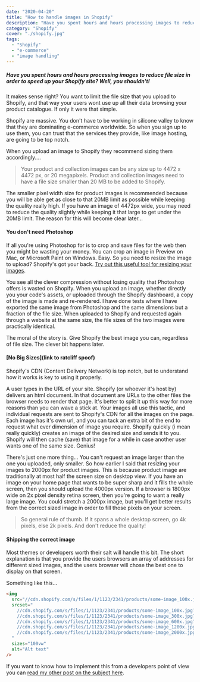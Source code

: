 ```yaml
---
date: "2020-04-20"
title: "How to handle images in Shopify"
description: "Have you spent hours and hours processing images to reduce file size in order to speed up your Shopify site?  Well don't."
category: "Shopify"
cover: "./shopify.jpg"
tags:
  - "Shopify"
  - "e-commerce"
  - "image handling"
---
```


##### Have you spent hours and hours processing images to reduce file size in order to speed up your Shopify site? Well, you shouldn't!

It makes sense right? You want to limit the file size that you upload to Shopify, and that way your users wont use up all their data browsing your product catalogue. If only it were that simple.

Shopify are massive. You don't have to be working in silicone valley to know that they are dominating e-commerce worldwide. So when you sign up to use them, you can trust that the services they provide, like image hosting, are going to be top notch.

When you upload an image to Shopify they recommend sizing them accordingly....

> Your product and collection images can be any size up to 4472 x 4472 px, or 20 megapixels. Product and collection images need to have a file size smaller than 20 MB to be added to Shopify.

The smaller pixel width size for product images is recommended because you will be able get as close to that 20MB limit as possible while keeping the quality really high. If you have an image of 4472px wide, you may need to reduce the quality slightly while keeping it that large to get under the 20MB limit. The reason for this will become clear later...

#### You don't need Photoshop

If all you're using Photoshop for is to crop and save files for the web then you might be wasting your money. You can crop an image in Preview on Mac, or Microsoft Paint on Windows. Easy. So you need to resize the image to upload? Shopify's got your back. [Try out this useful tool for resizing your images](https://www.shopify.co.uk/tools/image-resizer).

You see all the clever compression without losing quality that Photoshop offers is wasted on Shopify. When you upload an image, whether directly you your code's assets, or uploaded through the Shopify dashboard, a copy of the image is made and re-rendered. I have done tests where I have exported the same image from Photoshop and the same dimensions but a fraction of the file size. When uploaded to Shopify and requested again through a website at the same size, the file sizes of the two images were practically identical.

The moral of the story is. Give Shopify the best image you can, regardless of file size. The clever bit happens later.

#### [No Big Sizes](link to ratcliff spoof)

Shopify's CDN (Content Delivery Network) is top notch, but to understand how it works is key to using it properly.

A user types in the URL of your site. Shopify (or whoever it's host by) delivers an html document. In that document are URLs to the other files the browser needs to render that page. It's better to split it up this way for more reasons than you can wave a stick at. Your images all use this tactic, and individual requests are sent to Shopify's CDN for all the images on the page. Each image has it's own url, and you can tack an extra bit of the end to request what ever dimension of image you require. Shopify quickly (i mean really quickly) creates an image of the desired size and sends it to you. Shopify will then cache (save) that image for a while in case another user wants one of the same size. Genius!

There's just one more thing... You can't request an image larger than the one you uploaded, only smaller. So how earlier I said that resizing your images to 2000px for product images. This is because product image are traditionally at most half the screen size on desktop view. If you have an image on your home page that wants to be super sharp and it fills the whole screen, then you should upload the 4000px version. If a browser is 1800px wide on 2x pixel density retina screen, then you're going to want a really large image. You could stretch a 2000px image, but you'll get better results from the correct sized image in order to fill those pixels on your screen.

> So general rule of thumb. If it spans a whole desktop screen, go 4k pixels, else 2k pixels. And don't reduce the quality!

#### Shipping the correct image

Most themes or developers worth their salt will handle this bit. The short explanation is that you provide the users browsers an array of addresses for different sized images, and the users browser will chose the best one to display on that screen.

Something like this...

```html
<img
  src="//cdn.shopify.com/s/files/1/1123/2341/products/some-image_100x.jpg?v=123456"
  srcset="
    //cdn.shopify.com/s/files/1/1123/2341/products/some-image_100x.jpg?v=123456   100w,
    //cdn.shopify.com/s/files/1/1123/2341/products/some-image_300x.jpg?v=123456   300w,
    //cdn.shopify.com/s/files/1/1123/2341/products/some-image_600x.jpg?v=123456   600w,
    //cdn.shopify.com/s/files/1/1123/2341/products/some-image_1200x.jpg?v=123456 1200w,
    //cdn.shopify.com/s/files/1/1123/2341/products/some-image_2000x.jpg?v=123456 2000w
  "
  sizes="100vw"
  alt="Alt text"
/>
```

If you want to know how to implement this from a developers point of view you can [read my other post on the subject here](adresss......).

